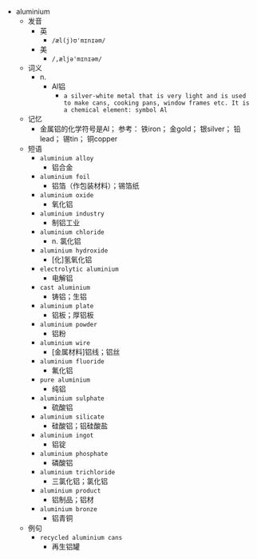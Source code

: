- aluminium
  - 发音
    - 英
      - `/æl(j)ʊ'mɪnɪəm/`
    - 美
      - `/,æljə'mɪnɪəm/`
  - 词义
    - n.
      - Al铝
        - `a silver-white metal that is very light and is used to make cans, cooking pans, window frames etc. It is a chemical element: symbol Al`
  - 记忆
    - 金属铝的化学符号是Al； 参考： 铁iron； 金gold； 银silver； 铅lead； 锡tin； 铜copper
  - 短语
    - `aluminium alloy`
      - 铝合金 
    - `aluminium foil`
      - 铝箔（作包装材料）；锡箔纸 
    - `aluminium oxide`
      - 氧化铝 
    - `aluminium industry`
      - 制铝工业 
    - `aluminium chloride`
      - n. 氯化铝 
    - `aluminium hydroxide`
      - [化]氢氧化铝 
    - `electrolytic aluminium`
      - 电解铝 
    - `cast aluminium`
      - 铸铝；生铝 
    - `aluminium plate`
      - 铝板；厚铝板 
    - `aluminium powder`
      - 铝粉 
    - `aluminium wire`
      - [金属材料]铝线；铝丝 
    - `aluminium fluoride`
      - 氟化铝 
    - `pure aluminium`
      - 纯铝 
    - `aluminium sulphate`
      - 硫酸铝 
    - `aluminium silicate`
      - 硅酸铝；铝硅酸盐 
    - `aluminium ingot`
      - 铝锭 
    - `aluminium phosphate`
      - 磷酸铝 
    - `aluminium trichloride`
      - 三氯化铝；氯化铝 
    - `aluminium product`
      - 铝制品；铝材 
    - `aluminium bronze`
      - 铝青铜 
  - 例句
    - `recycled aluminium cans`
      - 再生铝罐

